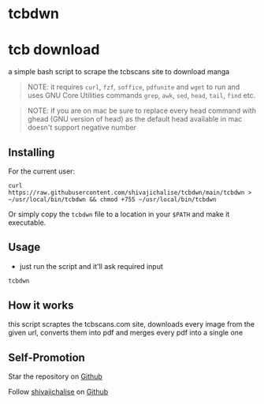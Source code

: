 # tcbdwn
# **tcb** **d**o**wn**load

a simple bash script to scrape the tcbscans site to download manga

> NOTE: it requires `curl`, `fzf`, `soffice`, `pdfunite` and `wget` to run and uses GNU Core Utilities commands `grep`, `awk`, `sed`, `head`, `tail`, `find` etc.

> NOTE: if you are on mac be sure to replace every head command with ghead (GNU version of head) as the default head available in mac doesn't support negative number

## Installing

For the current user:

```
curl https://raw.githubusercontent.com/shivajichalise/tcbdwn/main/tcbdwn > ~/usr/local/bin/tcbdwn && chmod +755 ~/usr/local/bin/tcbdwn
```

Or simply copy the `tcbdwn` file to a location in your `$PATH` and make it executable.

## Usage

- just run the script and it'll ask required input

```sh
tcbdwn
```

## How it works

this script scraptes the tcbscans.com site, downloads every image from the given url, converts them into pdf and merges every pdf into a single one

## Self-Promotion

Star the repository on [Github](https://github.com/shivajichalise/tcbdwn)

Follow [shivajichalise](http://shivajichalise.com.np) on [Github](https://github.com/shivajichalise)

